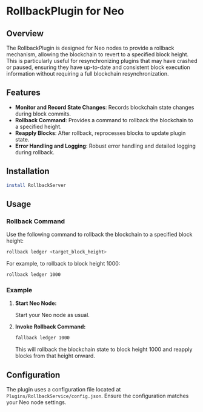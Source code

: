 # RollbackPlugin for Neo

## Overview

The RollbackPlugin is designed for Neo nodes to provide a rollback mechanism, allowing the blockchain to revert to a specified block height. This is particularly useful for resynchronizing plugins that may have crashed or paused, ensuring they have up-to-date and consistent block execution information without requiring a full blockchain resynchronization.

## Features

- **Monitor and Record State Changes**: Records blockchain state changes during block commits.
- **Rollback Command**: Provides a command to rollback the blockchain to a specified height.
- **Reapply Blocks**: After rollback, reprocesses blocks to update plugin state.
- **Error Handling and Logging**: Robust error handling and detailed logging during rollback.

## Installation

   ```bash
   install RollbackServer
   ```

## Usage

### Rollback Command

Use the following command to rollback the blockchain to a specified block height:

```bash
rollback ledger <target_block_height>
```

For example, to rollback to block height 1000:

```bash
rollback ledger 1000
```

### Example

1. **Start Neo Node:**

   Start your Neo node as usual.

2. **Invoke Rollback Command:**

   ```bash
   fallback ledger 1000
   ```

   This will rollback the blockchain state to block height 1000 and reapply blocks from that height onward.

## Configuration

The plugin uses a configuration file located at `Plugins/RollbackService/config.json`. Ensure the configuration matches your Neo node settings.

